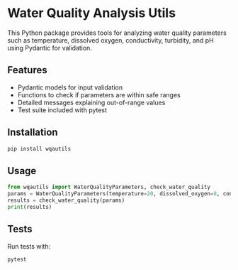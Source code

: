 # Water Quality Analysis Utils

This Python package provides tools for analyzing water quality parameters such as temperature, dissolved oxygen, conductivity, turbidity, and pH using Pydantic for validation.

## Features
- Pydantic models for input validation
- Functions to check if parameters are within safe ranges
- Detailed messages explaining out-of-range values
- Test suite included with pytest

## Installation
```bash
pip install wqautils
```

## Usage
```python
from wqautils import WaterQualityParameters, check_water_quality
params = WaterQualityParameters(temperature=20, dissolved_oxygen=8, conductivity=500, turbidity=2, ph=7)
results = check_water_quality(params)
print(results)
```

## Tests
Run tests with:
```bash
pytest
```
